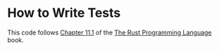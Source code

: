 # How to Write Tests

This code follows [Chapter 11.1](https://doc.rust-lang.org/nightly/book/ch11-01-writing-tests.html) of the [The Rust Programming Language](https://doc.rust-lang.org/nightly/book) book.
